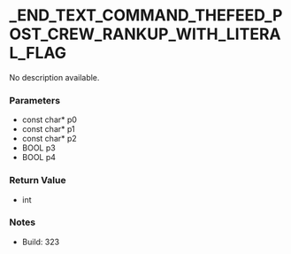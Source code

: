 # _END_TEXT_COMMAND_THEFEED_POST_CREW_RANKUP_WITH_LITERAL_FLAG

No description available.

### Parameters
* const char* p0
* const char* p1
* const char* p2
* BOOL p3
* BOOL p4

### Return Value
* int

### Notes
* Build: 323

